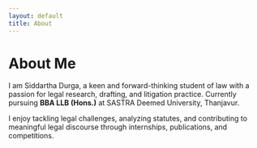 ```yaml
---
layout: default
title: About
---
```


# About Me

I am Siddartha Durga, a keen and forward-thinking student of law with a passion for legal research, drafting, and litigation practice. Currently pursuing **BBA LLB (Hons.)** at SASTRA Deemed University, Thanjavur.  

I enjoy tackling legal challenges, analyzing statutes, and contributing to meaningful legal discourse through internships, publications, and competitions.
